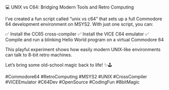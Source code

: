 
💻 UNIX vs C64: Bridging Modern Tools and Retro Computing

 I’ve created a fun script called “unix vs c64” that sets up a full Commodore 64 development environment on MSYS2. With just one script, you can:

 ✅ Install the CC65 cross-compiler
 ✅ Install the VICE C64 emulator
 ✅ Compile and run a blinking Hello World program on a virtual Commodore 64

This playful experiment shows how easily modern UNIX-like environments can talk to 8-bit retro machines.

Let’s bring some old-school magic back to life! ✨🕹️

#Commodore64 #RetroComputing #MSYS2 #UNIX #CrossCompiler #VICEEmulator #C64Dev #OpenSource #CodingFun #8bitMagic
